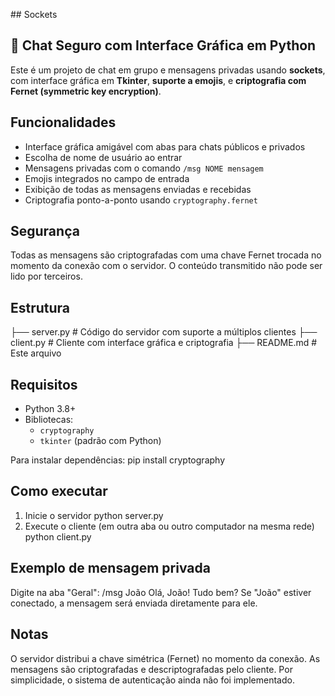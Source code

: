 #﻿# Sockets
## 💬 Chat Seguro com Interface Gráfica em Python

Este é um projeto de chat em grupo e mensagens privadas usando **sockets**, com interface gráfica em **Tkinter**, **suporte a emojis**, e **criptografia com Fernet (symmetric key encryption)**.

## Funcionalidades

- Interface gráfica amigável com abas para chats públicos e privados
- Escolha de nome de usuário ao entrar
- Mensagens privadas com o comando `/msg NOME mensagem`
- Emojis integrados no campo de entrada
- Exibição de todas as mensagens enviadas e recebidas
- Criptografia ponto-a-ponto usando `cryptography.fernet`

## Segurança

Todas as mensagens são criptografadas com uma chave Fernet trocada no momento da conexão com o servidor. O conteúdo transmitido não pode ser lido por terceiros.

## Estrutura
├── server.py # Código do servidor com suporte a múltiplos clientes
├── client.py # Cliente com interface gráfica e criptografia
├── README.md # Este arquivo

## Requisitos
- Python 3.8+
- Bibliotecas:
  - `cryptography`
  - `tkinter` (padrão com Python)

Para instalar dependências:
pip install cryptography

## Como executar
1. Inicie o servidor
python server.py
2. Execute o cliente (em outra aba ou outro computador na mesma rede)
python client.py

## Exemplo de mensagem privada
Digite na aba "Geral":
/msg João Olá, João! Tudo bem?
Se "João" estiver conectado, a mensagem será enviada diretamente para ele.

## Notas
O servidor distribui a chave simétrica (Fernet) no momento da conexão.
As mensagens são criptografadas e descriptografadas pelo cliente.
Por simplicidade, o sistema de autenticação ainda não foi implementado.
